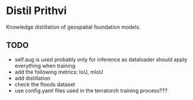 # Distil Prithvi

Knowledge distillation of geospatial foundation models.

## TODO
* self.aug is used probably only for inference as dataloader should apply everything when training
* add the following metrics: IoU, mIoU
* add distillation
* check the floods dataset
* use config.yaml files used in the terratorch training process???
